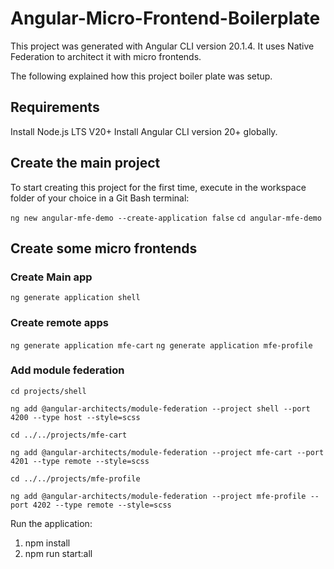 # Angular-Micro-Frontend-Boilerplate
This project was generated with Angular CLI version 20.1.4. It uses Native Federation to architect it with micro frontends.

The following explained how this project boiler plate was setup.

## Requirements
Install Node.js LTS V20+
Install Angular CLI version 20+ globally.

## Create the main project
To start creating this project for the first time, execute in the workspace folder of your choice in a Git Bash terminal:

  `ng new angular-mfe-demo --create-application false`
  `cd angular-mfe-demo`

## Create some micro frontends
### Create Main app

  `ng generate application shell`

### Create remote apps

  `ng generate application mfe-cart`
  `ng generate application mfe-profile`

### Add module federation

  `cd projects/shell`

  `ng add @angular-architects/module-federation --project shell --port 4200 --type host --style=scss`  

  `cd ../../projects/mfe-cart`

  `ng add @angular-architects/module-federation --project mfe-cart --port 4201 --type remote --style=scss`

  `cd ../../projects/mfe-profile`

  `ng add @angular-architects/module-federation --project mfe-profile --port 4202 --type remote --style=scss`


Run the application:
  1. npm install
  2. npm run start:all
